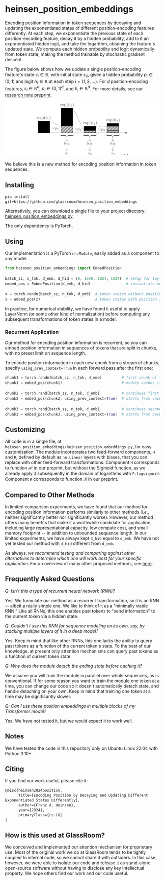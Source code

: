 # heinsen_position_embeddings

Encoding position information in token sequences by decaying and updating the exponentiated states of different position-encoding features differently. At each step, we exponentiate the previous state of each position-encoding feature, decay it by a hidden probability, add to it an exponentiated hidden logit, and take the logarithm, obtaining the feature's updated state. We compute each hidden probability and logit dynamically from token state, making the method trainable by stochastic gradient descent.

The figure below shows how we update a single position-encoding feature's state $s_i \in \mathbb{R}$, with initial state $s_0$, given a hidden probability $p_i \in (0, 1)$ and logit $h_i \in \mathbb{R}$ at each step $i = (1, 2, \dots)$. For $d$ position-encoding features, $s_i \in \mathbb{R}^d$, $p_i \in (0, 1)^d$, and $h_i \in \mathbb{R}^d$. For more details, see our [research note preprint](https://github.com/glassroom/heinsen_position_embeddings/blob/main/assets/preprint.pdf).

![State of a single position-encoding feature](assets/single_position_encoding_feature.png)

We believe this is a new method for encoding position information in token sequences.


## Installing

```
pip install git+https://github.com/glassroom/heinsen_position_embeddings
```

Alternatively, you can download a single file to your project directory: [heinsen_position_embeddings.py](heinsen_position_embeddings/heinsen_position_embeddings.py).

The only dependency is PyTorch.


## Using

Our implementation is a PyTorch `nn.Module`, easily added as a component to any model:

```python
from heinsen_position_embeddings import EmbedPosition

batch_sz, n_tok, d_emb, d_hid = (8, 1000, 1024, 1024)  # setup for toy example
embed_pos = EmbedPosition(d_emb, d_hid)                # instantiate module

x = torch.randn(batch_sz, n_tok, d_emb)  # token states without position info
x = embed_pos(x)                         # token states with position info
```

In practice, for numerical stability, we have found it useful to apply LayerNorm (or some other kind of normalization) before computing any subsequent transformations of token states in a model.


### Recurrent Application

Our method for encoding position information is recurrent, so you can embed position information in sequences of tokens that are split in chunks, with no preset limit on sequence length.

To encode position information in each new chunk from a stream of chunks, specify `using_prev_context=True` in each forward pass after the first one:

```python
chunk1 = torch.randn(batch_sz, n_tok, d_emb)         # first chunk of tokens
chunk1 = embed_pos(chunk1)                           # module caches its ending state

chunk2 = torch.rand(batch_sz, n_tok, d_emb)          # continues first chunk
chunk2 = embed_pos(chunk2, using_prev_context=True)  # starts from cached state

chunk3 = torch.rand(batch_sz, n_tok, d_emb)          # continues second chunk
chunk3 = embed_pos(chunk3, using_prev_context=True)  # starts from cached state
```


## Customizing

All code is in a single file, at `heinsen_position_embeddings/heinsen_position_embeddings.py`, for easy customization. The module incorporates two feed-forward components, `H` and `R`, defined by default as `nn.Linear` layers with biases, that you can replace with other feed-forward transformations. Component `H` corresponds to function $\mathcal{H}$ in our preprint, but without the Sigmoid function, as we already apply it subsequently in the domain of logarithms with `F.logsigmoid`. Component `R` corresponds to function $\mathcal{R}$ in our preprint.


## Compared to Other Methods

In limited comparison experiments, we have found that our method for encoding position information performs similarly to other methods (_i.e._, neither significantly better nor significantly worse). However, our method offers many benefits that make it a worthwhile candidate for application, including large representational capacity, low compute cost, and small memory footprint -- in addition to unbounded sequence length. In our limited experiments, we have always kept `d_hid` equal to `d_emb`. We have not yet tested our method with `d_hid` different from `d_emb`.

As always, _we recommend testing and comparing against other alternatives to determine which one will work best for your specific application_. For an overview of many other proposed methods, see [here](https://direct.mit.edu/coli/article/48/3/733/111478/Position-Information-in-Transformers-An-Overview).


## Frequently Asked Questions

_Q: Isn't this a type of recurrent neural network (RNN)?_

Yes. We formulate our method as a recurrent transformation, so it is an RNN -- albeit a really simple one. We like to think of it as a "minimally viable RNN." Like all RNNs, this one enables past tokens to "send information" to the current token via a hidden state.


_Q: Couldn't I use this RNN for sequence modeling on its own, say, by stacking multiple layers of it in a deep model?_

Yes. Keep in mind that like other RNNs, this one lacks the ability to query past tokens as a function of the current token's state. To the best of our knowledge, at present only attention mechanisms can query past tokens as a function of current token state.


_Q: Why does the module detach the ending state before caching it?_

We assume you will train the module in parallel over whole sequences, as is conventional. If for some reason you want to train the module one token at a time, you can change our code so it doesn't automatically detach state, and handle detaching on your own. Keep in mind that training one token at a time may be significantly slower.


_Q: Can I use these position embeddings in multiple blocks of my Transformer model?_

Yes. We have not tested it, but we would expect it to work well.


## Notes

We have tested the code in this repository only on Ubuntu Linux 22.04 with Python 3.10+.


## Citing

If you find our work useful, please cite it:

```
@misc{heinsen2024position,
      title={Encoding Position by Decaying and Updating Different Exponentiated States Differently}, 
      author={Franz A. Heinsen},
      year={2024},
      primaryClass={cs.LG}
}
```


## How is this used at GlassRoom?

We conceived and implemented our attention mechanism for proprietary use. Most of the original work we do at GlassRoom tends to be tightly coupled to internal code, so we cannot share it with outsiders. In this case, however, we were able to isolate our code and release it as stand-alone open-source software without having to disclose any key intellectual property. We hope others find our work and our code useful.


